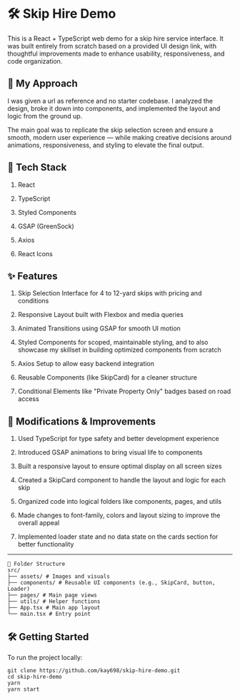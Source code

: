 # 🛠️ Skip Hire Demo

This is a React + TypeScript web demo for a skip hire service interface. It was built entirely from scratch based on a provided UI design link, with thoughtful improvements made to enhance usability, responsiveness, and code organization.

## 🧠 My Approach

I was given a url as reference and no starter codebase. I analyzed the design, broke it down into components, and implemented the layout and logic from the ground up.

The main goal was to replicate the skip selection screen and ensure a smooth, modern user experience — while making creative decisions around animations, responsiveness, and styling to elevate the final output.

## 🚀 Tech Stack

1. React

2. TypeScript

3. Styled Components

4. GSAP (GreenSock)

5. Axios

6. React Icons

## ✨ Features

1. Skip Selection Interface for 4 to 12-yard skips with pricing and conditions

2. Responsive Layout built with Flexbox and media queries

3. Animated Transitions using GSAP for smooth UI motion

4. Styled Components for scoped, maintainable styling, and to also showcase my skillset in building optimized components from scratch

5. Axios Setup to allow easy backend integration

6. Reusable Components (like SkipCard) for a cleaner structure

7. Conditional Elements like "Private Property Only" badges based on road access

## 🔧 Modifications & Improvements

1. Used TypeScript for type safety and better development experience

2. Introduced GSAP animations to bring visual life to components

3. Built a responsive layout to ensure optimal display on all screen sizes

4. Created a SkipCard component to handle the layout and logic for each skip

5. Organized code into logical folders like components, pages, and utils

6. Made changes to font-family, colors and layout sizing to improve the overall appeal

7. Implemented loader state and no data state on the cards section for better functionality

---

```
📁 Folder Structure
src/
├── assets/ # Images and visuals
├── components/ # Reusable UI components (e.g., SkipCard, button, Loader)
├── pages/ # Main page views
├── utils/ # Helper functions
├── App.tsx # Main app layout
└── main.tsx # Entry point
```

## 🛠️ Getting Started

To run the project locally:

```
git clone https://github.com/kay698/skip-hire-demo.git
cd skip-hire-demo
yarn
yarn start
```

